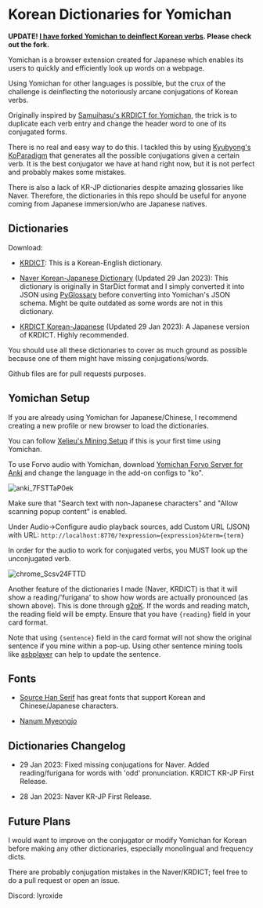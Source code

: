 # Korean Dictionaries for Yomichan
**UPDATE! [I have forked Yomichan to deinflect Korean verbs](https://github.com/Lyroxide/yomichan-korean). Please check out the fork.**


Yomichan is a browser extension created for Japanese which enables its users to quickly and efficiently look up words on a webpage.

Using Yomichan for other languages is possible, but the crux of the challenge is deinflecting the notoriously arcane conjugations of Korean verbs.

Originally inspired by [Samuihasu's KRDICT for Yomichan](https://github.com/Samuihasu/krdict-yomichan), the trick is to duplicate each verb entry and change the header word to one of its conjugated forms.

There is no real and easy way to do this. I tackled this by using [Kyubyong's KoParadigm](https://github.com/Kyubyong/KoParadigm) that generates all the possible conjugations given a certain verb. It is the best conjugator we have at hand right now, but it is not perfect and probably makes some mistakes.

There is also a lack of KR-JP dictionaries despite amazing glossaries like Naver. Therefore, the dictionaries in this repo should be useful for anyone coming from Japanese immersion/who are Japanese natives.

## Dictionaries

Download:

- [KRDICT](https://github.com/Samuihasu/krdict-yomichan/releases): This is a Korean-English dictionary.

- [Naver Korean-Japanese Dictionary](https://mega.nz/folder/Tcw1EDaI#BcXbB_pAw7Nn2qOIVeNXTw) (Updated 29 Jan 2023): This dictionary is originally in StarDict format and I simply converted it into JSON using [PyGlossary](https://github.com/ilius/pyglossary) before converting into Yomichan's JSON schema. Might be quite outdated as some words are not in this dictionary.

- [KRDICT Korean-Japanese](https://mega.nz/folder/Tcw1EDaI#BcXbB_pAw7Nn2qOIVeNXTw) (Updated 29 Jan 2023): A Japanese version of KRDICT. Highly recommended.

You should use all these dictionaries to cover as much ground as possible because one of them might have missing conjugations/words.

Github files are for pull requests purposes.

## Yomichan Setup

If you are already using Yomichan for Japanese/Chinese, I recommend creating a new profile or new browser to load the dictionaries.

You can follow [Xelieu's Mining Setup](https://rentry.co/mining) if this is your first time using Yomichan.

To use Forvo audio with Yomichan, download [Yomichan Forvo Server for Anki](https://ankiweb.net/shared/info/580654285) and change the language in the add-on configs to "ko".

![anki_7FSTTaP0ek](https://user-images.githubusercontent.com/33834537/215238526-d6740711-f2ed-45da-9c22-d2c461c90162.png)

Make sure that "Search text with non-Japanese characters" and "Allow scanning popup content" is enabled.

Under Audio->Configure audio playback sources, add Custom URL (JSON) with URL: `http://localhost:8770/?expression={expression}&term={term}`

In order for the audio to work for conjugated verbs, you MUST look up the unconjugated verb.

![chrome_Scsv24FTTD](https://user-images.githubusercontent.com/33834537/215333467-44b9c345-3fdd-4427-912b-22ff89ee2527.png)

Another feature of the dictionaries I made (Naver, KRDICT) is that it will show a reading/'furigana' to show how words are actually pronounced (as shown above). This is done through [g2pK](https://github.com/Kyubyong/g2pK). If the words and reading match, the reading field will be empty. Ensure that you have `{reading}` field in your card format.

Note that using `{sentence}` field in the card format will not show the original sentence if you mine within a pop-up. Using other sentence mining tools like [asbplayer](https://github.com/killergerbah/asbplayer) can help to update the sentence.

## Fonts

- [Source Han Serif](https://source.typekit.com/source-han-serif/?scid=social71226596) has great fonts that support Korean and Chinese/Japanese characters.

- [Nanum Myeongjo](https://github.com/Lyroxide/yomichan-ko-dic/files/10529996/Nanum_Myeongjo.zip)

## Dictionaries Changelog

- 29 Jan 2023: Fixed missing conjugations for Naver. Added reading/furigana for words with 'odd' pronunciation. KRDICT KR-JP First Release.

- 28 Jan 2023: Naver KR-JP First Release.

## Future Plans

I would want to improve on the conjugator or modify Yomichan for Korean before making any other dictionaries, especially monolingual and frequency dicts.

There are probably conjugation mistakes in the Naver/KRDICT; feel free to do a pull request or open an issue.

Discord: lyroxide
